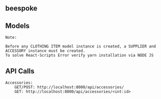 ## beespoke

## Models
    Note: 

    Before any CLOTHING ITEM model instance is created, a SUPPLIER and ACCESSORY instance must be created.
    To solve React-Scripts Error verify yarn installation via NODE JS

## API Calls
    Accessories:
        GET/POST: http://localhost:8000/api/accessories/
        GET: http://localhost:8000/api/accessories/<int:id>

